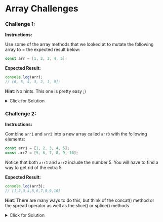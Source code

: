 # Array Challenges

### Challenge 1:

**Instructions:**

Use some of the array methods that we looked at to mutate the following array to = the expected result below:

```js
const arr = [1, 2, 3, 4, 5];
```

**Expected Result:**

```js
console.log(arr);
// [6, 5, 4, 3, 2, 1, 0];
```

**Hint**: No hints. This one is pretty easy ;)

<details>
<summary>Click for Solution</summary>
const arr = [1, 2, 3, 4, 5];

```js
arr.push(6);
arr.unshift(0);
arr.reverse();
x = arr;
console.log(x);
console.log(typeof x);
```

</details>

### Challenge 2:

**Instructions:**

Combine `arr1` and `arr2` into a new array called `arr3` with the following elements:

```js
const arr1 = [1, 2, 3, 4, 5];
const arr2 = [5, 6, 7, 8, 9, 10];
```

Notice that both `arr1` and `arr2` include the number 5. You will have to find a way to get rid of the extra 5.

**Expected Result:**

```js
console.log(arr3);
// [1,2,3,4,5,6,7,8,9,10]
```

**Hint**: There are many ways to do this, but think of the concat() method or the spread operator as well as the slice() or splice() methods

<details>
<summary>Click for Solution</summary>

```js
const arr1 = [1, 2, 3, 4, 5];
const arr2 = [5, 6, 7, 8, 9, 10];
x = [...arr1, ...arr2.slice(1)];
console.log(x);
```

</details>

